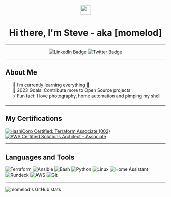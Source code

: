 <div id="header" align="center">
  <img src="https://media.giphy.com/media/hvRJCLFzcasrR4ia7z/giphy.gif" width="30px"/>
  <h1>Hi there, I'm Steve - aka [momelod]</h1>
</div>

---

<div id="badges" align="center">
  <a href="https://www.linkedin.com/in/steve-melo-598b1310/">
    <img src="https://img.shields.io/badge/LinkedIn-blue?style=for-the-badge&logo=linkedin&logoColor=white" alt="LinkedIn Badge"/>
  </a>
  <a href="https://twitter.com/momelod">
    <img src="https://img.shields.io/badge/Twitter-blue?style=for-the-badge&logo=twitter&logoColor=white" alt="Twitter Badge"/>
  </a>
  <br />
  <img src="https://komarev.com/ghpvc/?username=momelod&style=flat-square&color=blue" alt=""/>
</div>

---

<h2>About Me</h2>
<ul style="list-style: none;">
  <li> 🌱 I’m currently learning everything 🤣</li>
  <li> 🥅 2023 Goals: Contribute more to Open Source projects</li>
  <li> ⚡ Fun fact: I love photography, home automation and pimping my shell</li>
</ul>

--- 

<h2>My Certifications</h2>

<!--START_SECTION:badges-->
[![HashiCorp Certified: Terraform Associate (002)](https://images.credly.com/size/110x110/images/99289602-861e-4929-8277-773e63a2fa6f/image.png)](http://www.credly.com/badges/e1249225-0517-4875-b8ee-d8b5ea6fbf33 "HashiCorp Certified: Terraform Associate (002)")  [![AWS Certified Solutions Architect – Associate](https://images.credly.com/size/110x110/images/0e284c3f-5164-4b21-8660-0d84737941bc/image.png)](http://www.credly.com/badges/56445807-2c4a-45b9-85f7-985ae76ffa16 "AWS Certified Solutions Architect – Associate")
<!--END_SECTION:badges-->


---

<h2>Languages and Tools</h2>
<img alt="Terraform" src="https://img.shields.io/badge/Terraform-5C4EE5?style=for-the-badge" />
<img alt="Ansible" src="https://img.shields.io/badge/Ansible-EE0000?style=for-the-badge" />
<img alt="Bash" src="https://img.shields.io/badge/Bash-blue?style=for-the-badge" />
<img alt="Python" src="https://img.shields.io/badge/Python-FFD847?style=for-the-badge" />
<img alt="Linux" src="https://img.shields.io/badge/Linux-orange?style=for-the-badge" />
<img alt="Home Assistant" src="https://img.shields.io/badge/HomeAssistant-038FC7?style=for-the-badge" />
<img alt="Rundeck" src="https://img.shields.io/badge/Rundeck-EE625E?style=for-the-badge" />
<img alt="AWS" src="https://img.shields.io/badge/AWS-EC7211?style=for-the-badge" />
<img alt="Git" src="https://img.shields.io/badge/Git-F54D27?style=for-the-badge" />

---

![momelod's GitHub stats](https://github-readme-stats.vercel.app/api?username=momelod&show_icons=true&theme=transparent)
